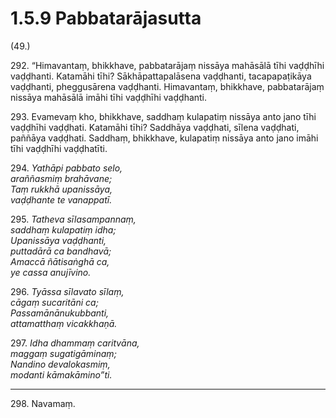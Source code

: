 

# 1.5.9 Pabbatarājasutta




(49.)

292\. “Himavantaṃ, bhikkhave, pabbatarājaṃ nissāya mahāsālā tīhi vaḍḍhīhi vaḍḍhanti. Katamāhi tīhi? Sākhāpattapalāsena vaḍḍhanti, tacapapaṭikāya vaḍḍhanti, pheggusārena vaḍḍhanti. Himavantaṃ, bhikkhave, pabbatarājaṃ nissāya mahāsālā imāhi tīhi vaḍḍhīhi vaḍḍhanti.

293\. Evamevaṃ kho, bhikkhave, saddhaṃ kulapatiṃ nissāya anto jano tīhi vaḍḍhīhi vaḍḍhati. Katamāhi tīhi? Saddhāya vaḍḍhati, sīlena vaḍḍhati, paññāya vaḍḍhati. Saddhaṃ, bhikkhave, kulapatiṃ nissāya anto jano imāhi tīhi vaḍḍhīhi vaḍḍhatīti.

294\. _Yathāpi pabbato selo,_  
_araññasmiṃ brahāvane;_  
_Taṃ rukkhā upanissāya,_  
_vaḍḍhante te vanappatī._  


295\. _Tatheva sīlasampannaṃ,_  
_saddhaṃ kulapatiṃ idha;_  
_Upanissāya vaḍḍhanti,_  
_puttadārā ca bandhavā;_  
_Amaccā ñātisaṅghā ca,_  
_ye cassa anujīvino._  


296\. _Tyāssa sīlavato sīlaṃ,_  
_cāgaṃ sucaritāni ca;_  
_Passamānānukubbanti,_  
_attamatthaṃ vicakkhaṇā._  


297\. _Idha dhammaṃ caritvāna,_  
_maggaṃ sugatigāminaṃ;_  
_Nandino devalokasmiṃ,_  
_modanti kāmakāmino”ti._  


---

298\. Navamaṃ.





